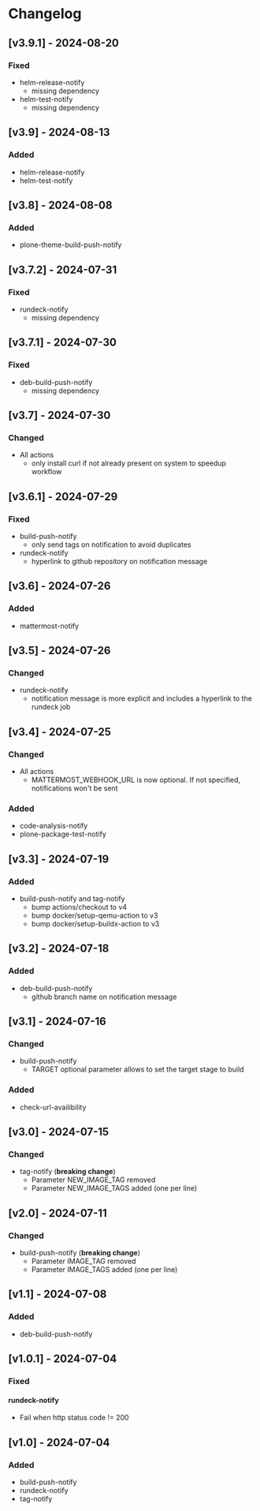 # Changelog

## [v3.9.1] - 2024-08-20
### Fixed
- helm-release-notify
  - missing dependency
- helm-test-notify
  - missing dependency

## [v3.9] - 2024-08-13
### Added
- helm-release-notify
- helm-test-notify

## [v3.8] - 2024-08-08
### Added
- plone-theme-build-push-notify

## [v3.7.2] - 2024-07-31
### Fixed
- rundeck-notify
  - missing dependency

## [v3.7.1] - 2024-07-30
### Fixed
- deb-build-push-notify
  - missing dependency

## [v3.7] - 2024-07-30
### Changed
- All actions
  - only install curl if not already present on system to speedup workflow

## [v3.6.1] - 2024-07-29
### Fixed
- build-push-notify
  - only send tags on notification to avoid duplicates
- rundeck-notify
  - hyperlink to github repository on notification message

## [v3.6] - 2024-07-26
### Added
- mattermost-notify

## [v3.5] - 2024-07-26
### Changed
  - rundeck-notify
    - notification message is more explicit and includes a hyperlink to the rundeck job

## [v3.4] - 2024-07-25
### Changed
- All actions
  - MATTERMOST_WEBHOOK_URL is now optional. If not specified, notifications won't be sent
### Added
- code-analysis-notify
- plone-package-test-notify

## [v3.3] - 2024-07-19
### Added
- build-push-notify and tag-notify
  - bump actions/checkout to v4
  - bump docker/setup-qemu-action to v3
  - bump docker/setup-buildx-action to v3

## [v3.2] - 2024-07-18
### Added
- deb-build-push-notify
  - github branch name on notification message

## [v3.1] - 2024-07-16
### Changed
- build-push-notify
  - TARGET optional parameter allows to set the target stage to build
### Added
- check-url-availibility

## [v3.0] - 2024-07-15
### Changed
- tag-notify (**breaking change**)
  - Parameter NEW_IMAGE_TAG removed
  - Parameter NEW_IMAGE_TAGS added (one per line)

## [v2.0] - 2024-07-11
### Changed
- build-push-notify (**breaking change**)
  - Parameter IMAGE_TAG removed
  - Parameter IMAGE_TAGS added (one per line)

## [v1.1] - 2024-07-08
### Added
- deb-build-push-notify

## [v1.0.1] - 2024-07-04
### Fixed
#### rundeck-notify
- Fail when http status code != 200

## [v1.0] - 2024-07-04
### Added
- build-push-notify
- rundeck-notify
- tag-notify